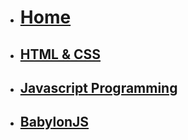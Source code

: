 <!-- docs/_sidebar.md -->
<!-- updated 15/09/22 -->
* [<h1>Home</h1>](/)
* [<h2>HTML & CSS</h2>](Block_1/README.md)
* [<h2>Javascript Programming</h2>](Block_2/README.md)
* [<h2>BabylonJS</h2>](Block_3/README.md)
